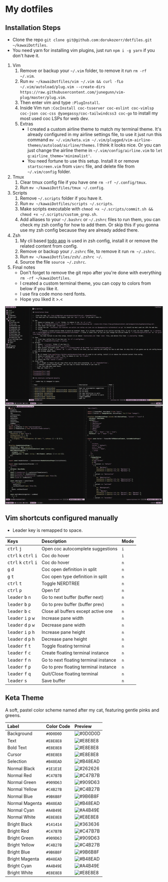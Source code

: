 # My dotfiles

## Installation Steps

-   Clone the repo `git clone git@github.com:dorukozerr/dotfiles.git ~/kawaiDotfiles`.
-   You need yarn for installing vim plugins, just run `npm i -g yarn` if you don't have it.

1. Vim
    1. Remove or backup your `~/.vim` folder, to remove it run `rm -rf ~/.vim`.
    2. Run `mv ~/kawaiDotfiles/vim ~/.vim && curl -fLo ~/.vim/autoload/plug.vim --create-dirs https://raw.githubusercontent.com/junegunn/vim-plug/master/plug.vim`.
    3. Then enter vim and type `:PlugInstall`.
    4. Inside Vim run `:CocInstall coc-tsserver coc-eslint coc-vimlsp coc-json coc-css @yaegassy/coc-tailwindcss3 coc-go` to install my most used coc LSPs for web dev.
    5. Extras
        - I created a custom airline theme to match my terminal theme. It's already configured in my airline settings file, to use it just run this command `mv ~/.vim/keta.vim ~/.vim/plugged/vim-airline-themes/autoload/airline/themes`. I think it looks nice. Or you can just change the airline theme in `~/.vim/config/airline.vim` to `let g:airline_theme='minimalist'`.
        - You need fortune to use this setup. Install it or remove `startscreen.vim` from `vimrc` file, and delete file from `~/.vim/config` folder.
2. Tmux
    1. Clear tmux config file if you have one `rm -rf ~/.config/tmux`.
    2. Run `mv ~/kawaiDotfiles/tmux ~/.config`.
3. Scripts
    1. Remove `~/.scripts` folder if you have it.
    2. Run `mv ~/kawaiDotfiles/scripts ~/.scripts`.
    3. Make scripts executable with `chmod +x ~/.scripts/commit.sh && chmod +x ~/.scripts/custom_grep.sh`.
    4. Add alliases to your `~/.bashrc` or `~/.zshrc` files to run them, you can check my zsh config for how to add them. Or skip this if you gonna use my zsh config because they are already added there.
4. Zsh
    1. My cli based [todo app](https://github.com/dorukozerr/todo-app) is used in zsh config, install it or remove the related content from config.
    2. Remove or backup your `/.zshrc` file, to remove it run `rm ~/.zshrc`.
    3. Run `mv ~/kawaiDotfiles/zsh/.zshrc ~/`.
    4. Source the file `source ~/.zshrc`.
5. Final notes
    - Don't forget to remove the git repo after you're done with everything `rm -rf ~/kawaiDotfiles`.
    - I created a custom terminal theme, you can copy to colors from below if you like it.
    - I use fira code mono nerd fonts.
    - Hope you liked it >.<

![screenshot](ss-1.png)
![screenshot](ss-2.png)

## Vim shortcuts configured manually

-   Leader key is remapped to space.

| Keys                                                      | Description                           | Mode |
| :-------------------------------------------------------- | :------------------------------------ | :--- |
| <kbd>ctrl</kbd> <kbd>j</kbd>                              | Open coc autocomplete suggestions     | `i`  |
| <kbd>ctrl</kbd> <kbd>k</kbd> <kbd>ctrl</kbd> <kbd>i</kbd> | Coc do hover                          | `ì`  |
| <kbd>ctrl</kbd> <kbd>k</kbd> <kbd>ctrl</kbd> <kbd>i</kbd> | Coc do hover                          | `n`  |
| <kbd>g</kbd> <kbd>d</kbd>                                 | Coc open definition in split          | `n`  |
| <kbd>g</kbd> <kbd>t</kbd>                                 | Coc open type definition in split     | `n`  |
| <kbd>ctrl</kbd> <kbd>t</kbd>                              | Toggle NERDTREE                       | `n`  |
| <kbd>ctrl</kbd> <kbd>p</kbd>                              | Open fzf                              | `n`  |
| <kbd>leader</kbd> <kbd>b</kbd> <kbd>n</kbd>               | Go to next buffer (buffer next)       | `n`  |
| <kbd>leader</kbd> <kbd>b</kbd> <kbd>p</kbd>               | Go to prev buffer (buffer prev)       | `n`  |
| <kbd>leader</kbd> <kbd>b</kbd> <kbd>c</kbd>               | Close all buffers except active one   | `n`  |
| <kbd>leader</kbd> <kbd>i</kbd> <kbd>p</kbd> <kbd>w</kbd>  | Increase pane width                   | `n`  |
| <kbd>leader</kbd> <kbd>d</kbd> <kbd>p</kbd> <kbd>w</kbd>  | Decrease pane width                   | `n`  |
| <kbd>leader</kbd> <kbd>i</kbd> <kbd>p</kbd> <kbd>h</kbd>  | Increase pane height                  | `n`  |
| <kbd>leader</kbd> <kbd>d</kbd> <kbd>p</kbd> <kbd>h</kbd>  | Decrease pane height                  | `n`  |
| <kbd>leader</kbd> <kbd>f</kbd> <kbd>t</kbd>               | Toggle floating terminal              | `n`  |
| <kbd>leader</kbd> <kbd>f</kbd> <kbd>c</kbd>               | Create floating terminal instance     | `n`  |
| <kbd>leader</kbd> <kbd>f</kbd> <kbd>n</kbd>               | Go to next floating terminal instance | `n`  |
| <kbd>leader</kbd> <kbd>f</kbd> <kbd>p</kbd>               | Go to prev floating terminal instance | `n`  |
| <kbd>leader</kbd> <kbd>f</kbd> <kbd>q</kbd>               | Quit/Close floating terminal          | `n`  |
| <kbd>leader</kbd> <kbd>s</kbd>                            | Save buffer                           | `n`  |

## Keta Theme

A soft, pastel color scheme named after my cat, featuring gentle pinks and greens.

| Label          | Color Code | Preview                                           |
| :------------- | :--------- | :------------------------------------------------ |
| Background     | `#0D0D0D`  | ![#0D0D0D](https://placehold.co/30/0D0D0D/0D0D0D) |
| Text           | `#E8E8E8`  | ![#E8E8E8](https://placehold.co/30/E8E8E8/E8E8E8) |
| Bold Text      | `#E8E8E8`  | ![#E8E8E8](https://placehold.co/30/E8E8E8/E8E8E8) |
| Cursor         | `#E8E8E8`  | ![#E8E8E8](https://placehold.co/30/E8E8E8/E8E8E8) |
| Selection      | `#B48EAD`  | ![#B48EAD](https://placehold.co/30/B48EAD/B48EAD) |
| Normal Black   | `#1E1E1E`  | ![#262626](https://placehold.co/30/1E1E1E/1E1E1E) |
| Normal Red     | `#C47B7B`  | ![#C47B7B](https://placehold.co/30/C47B7B/C47B7B) |
| Normal Green   | `#909D63`  | ![#909D63](https://placehold.co/30/909D63/909D63) |
| Normal Yellow  | `#C4B27B`  | ![#C4B27B](https://placehold.co/30/C4B27B/C4B27B) |
| Normal Blue    | `#9B6B8F`  | ![#9B6B8F](https://placehold.co/30/9B6B8F/9B6B8F) |
| Normal Magenta | `#B48EAD`  | ![#B48EAD](https://placehold.co/30/B48EAD/B48EAD) |
| Normal Cyan    | `#A4B49E`  | ![#A4B49E](https://placehold.co/30/A4B49E/A4B49E) |
| Normal White   | `#E8E8E8`  | ![#E8E8E8](https://placehold.co/30/E8E8E8/E8E8E8) |
| Bright Black   | `#141414`  | ![#363636](https://placehold.co/30/141414/141414) |
| Bright Red     | `#C47B7B`  | ![#C47B7B](https://placehold.co/30/C47B7B/C47B7B) |
| Bright Green   | `#909D63`  | ![#909D63](https://placehold.co/30/909D63/909D63) |
| Bright Yellow  | `#C4B27B`  | ![#C4B27B](https://placehold.co/30/C4B27B/C4B27B) |
| Bright Blue    | `#9B6B8F`  | ![#9B6B8F](https://placehold.co/30/9B6B8F/9B6B8F) |
| Bright Magenta | `#B48EAD`  | ![#B48EAD](https://placehold.co/30/B48EAD/B48EAD) |
| Bright Cyan    | `#A4B49E`  | ![#A4B49E](https://placehold.co/30/A4B49E/A4B49E) |
| Bright White   | `#E8E8E8`  | ![#E8E8E8](https://placehold.co/30/E8E8E8/E8E8E8) |
